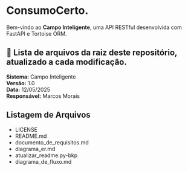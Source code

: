 # ConsumoCerto.

Bem-vindo ao **Campo Inteligente**, uma API RESTful desenvolvida com FastAPI e Tortoise ORM.

## 📄 Lista de arquivos da raiz deste repositório, atualizado a cada modificação.

**Sistema:** Campo Inteligente  
**Versão:** 1.0  
**Data:** 12/05/2025  
**Responsável:** Marcos Morais

## Listagem de Arquivos

- LICENSE
- README.md
- documento_de_requisitos.md
- diagrama_er.md
- atualizar_readme.py-bkp
- diagrama_de_fluxo.md
